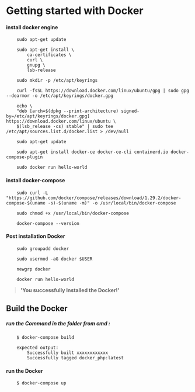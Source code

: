 # Getting started with Docker

#### install docker engine
```
    sudo apt-get update

    sudo apt-get install \
        ca-certificates \
        curl \
        gnupg \
        lsb-release

    sudo mkdir -p /etc/apt/keyrings

    curl -fsSL https://download.docker.com/linux/ubuntu/gpg | sudo gpg --dearmor -o /etc/apt/keyrings/docker.gpg

    echo \
    "deb [arch=$(dpkg --print-architecture) signed-by=/etc/apt/keyrings/docker.gpg] https://download.docker.com/linux/ubuntu \
    $(lsb_release -cs) stable" | sudo tee /etc/apt/sources.list.d/docker.list > /dev/null

    sudo apt-get update

    sudo apt-get install docker-ce docker-ce-cli containerd.io docker-compose-plugin

    sudo docker run hello-world
```
#### install docker-compose 
```
    sudo curl -L "https://github.com/docker/compose/releases/download/1.29.2/docker-compose-$(uname -s)-$(uname -m)" -o /usr/local/bin/docker-compose

    sudo chmod +x /usr/local/bin/docker-compose

    docker-compose --version
```
#### Post installation Docker 
```
    sudo groupadd docker

    sudo usermod -aG docker $USER

    newgrp docker

    docker run hello-world
```
> **'You successfully Installed the Docker!'**
## Build the Docker 
##### run the Command in the folder from cmd :
```
    $ docker-compose build

    expected output: 
        Successfully built xxxxxxxxxxxx
        Successfully tagged docker_php:latest
```
    
#### run the Docker
```
    $ docker-compose up
```